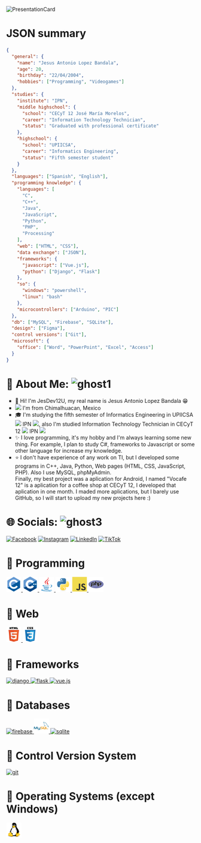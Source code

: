![PresentationCard](https://github.com/JesDev12U/JesDev12U/assets/119618881/462c4577-03c6-4e63-9d8c-1ee58bf3fe6c)

# JSON summary

```json
{
  "general": {
    "name": "Jesus Antonio Lopez Bandala",
    "age": 20,
    "birthday": "22/04/2004",
    "hobbies": ["Programming", "Videogames"]
  },
  "studies": {
    "institute": "IPN",
    "middle highschool": {
      "school": "CECyT 12 José María Morelos",
      "career": "Information Technology Technician",
      "status": "Graduated with professional certificate"
    },
    "highschool": {
      "school": "UPIICSA",
      "career": "Informatics Engineering",
      "status": "Fifth semester student"
    }
  },
  "languages": ["Spanish", "English"],
  "programming knowledge": {
    "languages": [
      "C",
      "C++",
      "Java",
      "JavaScript",
      "Python",
      "PHP",
      "Processing"
    ],
    "web": ["HTML", "CSS"],
    "data exchange": ["JSON"],
    "frameworks": {
      "javascript": ["Vue.js"],
      "python": ["Django", "Flask"]
    },
    "so": {
      "windows": "powershell",
      "linux": "bash"
    },
    "microcontrollers": ["Arduino", "PIC"]
  },
  "db": ["MySQL", "Firebase", "SQLite"],
  "design": ["Figma"],
  "control versions": ["Git"],
  "microsoft": {
    "office": ["Word", "PowerPoint", "Excel", "Access"]
  }
}
```

# 💫 About Me: <img src="https://github.com/JesDev12U/JesDev12U/assets/119618881/0f408030-3845-4d16-ac64-2b1c0145c0c1" width="70px" alt="ghost1"> </h1>

<ul type="square">
    <li>👋 Hi! I'm JesDev12U, my real name is Jesus Antonio Lopez Bandala 😁</li>
    <li><a href="https://es.wikipedia.org/wiki/M%C3%A9xico" target="_blank"><img draggable="false" src="https://github.com/JesDev12U/JesDev12U/assets/119618881/cdb2ee00-6bfa-4340-9629-aa681fcb4516" width="20px"/></a> I'm from Chimalhuacan, Mexico</li>
    <li>🎓 I'm studying the fifth semester of Informatics Engineering in UPIICSA <a href="https://www.upiicsa.ipn.mx" target="_blank"><img src="https://github.com/JesDev12U/JesDev12U/assets/119618881/5d9a6292-f970-4f52-ba1d-cac458c41598" width="20px"/></a> IPN <a href="https://www.ipn.mx" target="_blank"><img src="https://github.com/JesDev12U/JesDev12U/assets/119618881/bd04d7dc-a809-41f2-ac10-fbc2e557f897" width="10px"/></a>, also I'm studied Information Technology Technician in CECyT 12 <a href="https://www.cecyt12.ipn.mx" target="_blank"><img src="https://github.com/JesDev12U/JesDev12U/assets/119618881/9fd3c990-70cf-464f-a87e-80296d5bffd5" width="20px"/></a> IPN <a href="https://www.ipn.mx" target="_blank"><img src="https://github.com/JesDev12U/JesDev12U/assets/119618881/bd04d7dc-a809-41f2-ac10-fbc2e557f897" width="10px"/></a></li>
    <li>✨ I love programming, it's my hobby and I'm always learning some new thing. For example, I plan to study C#, frameworks to Javascript or some other language for increase my knowledge.</li>
    <li>⭐ I don't have experience of any work on TI, but I developed some programs in C++, Java, Python, Web pages (HTML, CSS, JavaScript, PHP). Also I use MySQL, phpMyAdmin.<br>Finally, my best project was a aplication for Android, I named "Vocafe 12" is a aplication for a coffee shop at CECyT 12, I developed that aplication in one month. I maded more aplications, but I barely use GitHub, so I will start to upload my new projects here :)</li>
</ul>

<h1> 🌐 Socials: <img src="https://github.com/JesDev12U/JesDev12U/assets/119618881/a4a4b96b-bfe1-4782-b45a-5c3c629414c5" width="50px" alt="ghost3"></h1>

[![Facebook](https://img.shields.io/badge/Facebook-%231877F2.svg?logo=Facebook&logoColor=white)](https://facebook.com/jesusantonio.lopezbandala.7) [![Instagram](https://img.shields.io/badge/Instagram-%23E4405F.svg?logo=Instagram&logoColor=white)](https://instagram.com/jes_12u) [![LinkedIn](https://img.shields.io/badge/LinkedIn-%230077B5.svg?logo=linkedin&logoColor=white)](https://linkedin.com/in/jalb12u) [![TikTok](https://img.shields.io/badge/TikTok-%23000000.svg?logo=TikTok&logoColor=white)](https://tiktok.com/@.jes12u)

# 💎 Programming

<p> 
  <!-- C -->
  <a href="https://www.cprogramming.com/" target="_blank" rel="noreferrer"> <img src="https://raw.githubusercontent.com/devicons/devicon/master/icons/c/c-original.svg" alt="c" width="40"       height="40"/> </a> 
  <!-- C++ -->
  <a href="https://www.w3schools.com/cpp/" target="_blank" rel="noreferrer"> <img src="https://raw.githubusercontent.com/devicons/devicon/master/icons/cplusplus/cplusplus-original.svg" alt="cplusplus" width="40" height="40"/> </a>
  <!-- Java -->
  <a href="https://www.java.com" target="_blank" rel="noreferrer"> <img src="https://raw.githubusercontent.com/devicons/devicon/master/icons/java/java-original.svg" alt="java" width="40" height="40"/> </a>
  <a href="https://www.python.org" target="_blank" rel="noreferrer"> <img src="https://raw.githubusercontent.com/devicons/devicon/master/icons/python/python-original.svg" alt="python" width="40" height="40"/> </a> 
  <!--JavaScript-->
  <a href="https://developer.mozilla.org/en-US/docs/Web/JavaScript" target="_blank" rel="noreferrer"> <img src="https://raw.githubusercontent.com/devicons/devicon/master/icons/javascript/javascript-original.svg" alt="javascript" width="40" height="40"/> </a>
  <!--PHP-->
  <a href="https://www.php.net" target="_blank" rel="noreferrer"> <img src="https://raw.githubusercontent.com/devicons/devicon/master/icons/php/php-original.svg" alt="php" width="40" height="40"/> </a>

# 💎 Web

<p>
  <a href="https://www.w3.org/html/" target="_blank" rel="noreferrer"> <img src="https://raw.githubusercontent.com/devicons/devicon/master/icons/html5/html5-original-wordmark.svg" alt="html5" width="40" height="40"/> </a> 
  <a href="https://www.w3schools.com/css/" target="_blank" rel="noreferrer"> <img src="https://raw.githubusercontent.com/devicons/devicon/master/icons/css3/css3-original-wordmark.svg" alt="css3" width="40" height="40"/> </a> 
</p>

# 💎 Frameworks

<p>
  <a href="https://www.djangoproject.com/" target="_blank" rel="noreferrer"> <img src="https://cdn.worldvectorlogo.com/logos/django.svg" alt="django" width="40" height="40"/> </a> 
  <a href="https://flask.palletsprojects.com/" target="_blank" rel="noreferrer"> <img src="https://www.vectorlogo.zone/logos/pocoo_flask/pocoo_flask-icon.svg" alt="flask" width="40" height="40"/> </a>
  <a href="https://vuejs.org/" target="_blank" rel="noreferrer"><img src="https://www.vectorlogo.zone/logos/vuejs/vuejs-icon.svg" alt="vue.js" width="40" height="40" /></a>
</p>

# 💎 Databases

<p>
  <a href="https://firebase.google.com/" target="_blank" rel="noreferrer"> <img src="https://www.vectorlogo.zone/logos/firebase/firebase-icon.svg" alt="firebase" width="40" height="40"/> </a> 
  <a href="https://www.mysql.com/" target="_blank" rel="noreferrer"> <img src="https://raw.githubusercontent.com/devicons/devicon/master/icons/mysql/mysql-original-wordmark.svg" alt="mysql" width="40" height="40"/> </a>
  <a href="https://www.sqlite.org/" target="_blank" rel="noreferrer"> <img src="https://www.vectorlogo.zone/logos/sqlite/sqlite-icon.svg" alt="sqlite" width="40" height="40"/> </a>
</p>

# 💎 Control Version System

<p>
  <a href="https://git-scm.com/" target="_blank" rel="noreferrer"> <img src="https://www.vectorlogo.zone/logos/git-scm/git-scm-icon.svg" alt="git" width="40" height="40"/> </a> 
</p>

# 💎 Operating Systems (except Windows)

<p>
  <a href="https://www.linux.org/" target="_blank" rel="noreferrer"> <img src="https://raw.githubusercontent.com/devicons/devicon/master/icons/linux/linux-original.svg" alt="linux" width="40" height="40"/> </a>   
</p>
<!--![C](https://img.shields.io/badge/c-%2300599C.svg?style=plastic&logo=c&logoColor=white) ![C++](https://img.shields.io/badge/c++-%2300599C.svg?style=plastic&logo=c%2B%2B&logoColor=white) ![CSS3](https://img.shields.io/badge/css3-%231572B6.svg?style=plastic&logo=css3&logoColor=white) ![HTML5](https://img.shields.io/badge/html5-%23E34F26.svg?style=plastic&logo=html5&logoColor=white) ![Java](https://img.shields.io/badge/java-%23ED8B00.svg?style=plastic&logo=openjdk&logoColor=white) ![JavaScript](https://img.shields.io/badge/javascript-%23323330.svg?style=plastic&logo=javascript&logoColor=%23F7DF1E) ![PHP](https://img.shields.io/badge/php-%23777BB4.svg?style=plastic&logo=php&logoColor=white) ![Markdown](https://img.shields.io/badge/markdown-%23000000.svg?style=plastic&logo=markdown&logoColor=white) ![Python](https://img.shields.io/badge/python-3670A0?style=plastic&logo=python&logoColor=ffdd54) ![Windows Terminal](https://img.shields.io/badge/Windows%20Terminal-%234D4D4D.svg?style=plastic&logo=windows-terminal&logoColor=white) ![Firebase](https://img.shields.io/badge/firebase-%23039BE5.svg?style=plastic&logo=firebase) ![GithubPages](https://img.shields.io/badge/github%20pages-121013?style=plastic&logo=github&logoColor=white) ![Django](https://img.shields.io/badge/django-%23092E20.svg?style=plastic&logo=django&logoColor=white) ![Flask](https://img.shields.io/badge/flask-%23000.svg?style=plastic&logo=flask&logoColor=white) ![jQuery](https://img.shields.io/badge/jquery-%230769AD.svg?style=plastic&logo=jquery&logoColor=white) ![OpenCV](https://img.shields.io/badge/opencv-%23white.svg?style=plastic&logo=opencv&logoColor=white) ![Firebase](https://img.shields.io/badge/Firebase-039BE5?style=plastic&logo=Firebase&logoColor=white) ![MariaDB](https://img.shields.io/badge/MariaDB-003545?style=plastic&logo=mariadb&logoColor=white) ![MySQL](https://img.shields.io/badge/mysql-%2300000f.svg?style=plastic&logo=mysql&logoColor=white) ![SQLite](https://img.shields.io/badge/sqlite-%2307405e.svg?style=plastic&logo=sqlite&logoColor=white) ![GIT](https://img.shields.io/badge/Git-fc6d26?style=plastic&logo=git&logoColor=white) ![LINUX](https://img.shields.io/badge/Linux-FCC624?style=plastic&logo=linux&logoColor=black) ![Arduino](https://img.shields.io/badge/-Arduino-00979D?style=plastic&logo=Arduino&logoColor=white) ![Notion](https://img.shields.io/badge/Notion-%23000000.svg?style=plastic&logo=notion&logoColor=white) ![Postman](https://img.shields.io/badge/Postman-FF6C37?style=plastic&logo=postman&logoColor=white) ![Trello](https://img.shields.io/badge/Trello-%23026AA7.svg?style=plastic&logo=Trello&logoColor=white)-->

